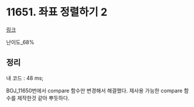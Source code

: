 # 11651. 좌표 정렬하기 2

[링크](https://www.acmicpc.net/problem/11651)

난이도\_68%

## 정리

내 코드 : 48 ms;

BOJ_11650번에서 compare 함수만 변경해서 해결했다.
재사용 가능한 compare 함수를 제작한것 같아 뿌듯하다.
